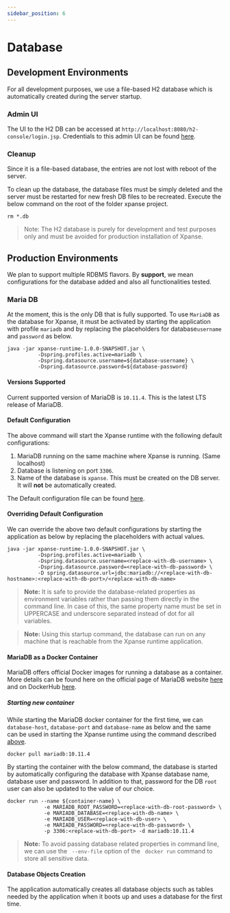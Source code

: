 ```yaml
---
sidebar_position: 6
---
```


# Database

## Development Environments

For all development purposes, we use a file-based H2 database which is automatically created during the server startup.

### Admin UI

The UI to the H2 DB can be accessed at `http://localhost:8080/h2-console/login.jsp`.
Credentials to this admin UI can be
found [here](https://github.com/eclipse-xpanse/xpanse/blob/main/runtime/src/main/resources/application.properties#L10).

### Cleanup

Since it is a file-based database, the entries are not lost with reboot of the server.

To clean up the database, the database files must be simply deleted and the server must be restarted for new fresh DB
files to be recreated. Execute the below command on the root of the folder xpanse project.

```shell
rm *.db
```

> Note:
> The H2 database is purely for development and test purposes only and must be avoided for production installation of
> Xpanse.

## Production Environments

We plan to support multiple RDBMS flavors. By **support**, we mean configurations for the database added and also all
functionalities tested.

### Maria DB

At the moment, this is the only DB that is fully supported.
To use `MariaDB` as the database for Xpanse, it must be activated by starting the application with profile `mariadb` and
by replacing the placeholders for database`username` and `password` as below.

```shell
java -jar xpanse-runtime-1.0.0-SNAPSHOT.jar \
          -Dspring.profiles.active=mariadb \
          -Dspring.datasource.username=${database-username} \
          -Dspring.datasource.password=${database-password}
```

#### Versions Supported

Current supported version of MariaDB is `10.11.4`. This is the latest LTS release of MariaDB.

#### Default Configuration

The above command will start the Xpanse runtime with the following default configurations:

1. MariaDB running on the same machine where Xpanse is running. (Same localhost)
2. Database is listening on port `3306`.
3. Name of the database is `xpanse`. This must be created on the DB server. It will **not** be automatically created.

The Default configuration file can be
found [here](https://github.com/eclipse-xpanse/xpanse/blob/main/runtime/src/main/resources/application-mariadb.properties#L6).

#### Overriding Default Configuration

We can override the above two default configurations by starting the application as below by replacing the placeholders
with actual values.

```shell
java -jar xpanse-runtime-1.0.0-SNAPSHOT.jar \
          -Dspring.profiles.active=mariadb \
          -Dspring.datasource.username=<replace-with-db-username> \
          -Dspring.datasource.password=<replace-with-db-password> \
          -D spring.datasource.url=jdbc:mariadb://<replace-with-db-hostname>:<replace-with-db-port>/<replace-with-db-name>

```

> **Note:** It is safe to provide the database-related properties as environment variables rather than passing them
> directly in the command line.
> In case of this,
> the same property name must be set in UPPERCASE and underscore separated instead of dot for all variables.

> **Note:** Using this startup command, the database can run on any machine that is reachable from the Xpanse runtime
> application.

#### MariaDB as a Docker Container

MariaDB offers official Docker images for running a database as a container.
More details can be found here on the official page of MariaDB
website [here](https://mariadb.com/kb/en/installing-and-using-mariadb-via-docker/) and on
DockerHub [here](https://hub.docker.com/_/mariadb/).

##### Starting new container

While starting the MariaDB docker container for the first time, we can `database-host`, `database-port` and
`database-name` as below and the same can be used in starting the Xpanse runtime using the command described
[above](#overriding-default-configuration).

```shell
docker pull mariadb:10.11.4
```

By starting the container with the below command, the database is started by automatically configuring the database with
Xpanse database name, database user and password. In addition to that, password for the DB `root` user can also be
updated to the value of our choice.

```shell
docker run --name ${container-name} \
            -e MARIADB_ROOT_PASSWORD=<replace-with-db-root-password> \
            -e MARIADB_DATABASE=<replace-with-db-name> \
            -e MARIADB_USER=<replace-with-db-user> \
            -e MARIADB_PASSWORD=<replace-with-db-password> \
            -p 3306:<replace-with-db-port> -d mariadb:10.11.4
```

> **Note:** To avoid passing database related properties in command line, we can use the ` --env-file` option of the `
docker run` command to store all sensitive data.

#### Database Objects Creation

The application automatically creates all database objects such as tables needed by the application when it boots
up and uses a database for the first time.
